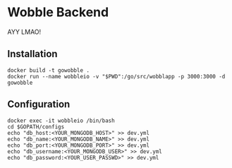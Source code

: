 # Wobble Backend
AYY LMAO!

## Installation

```
docker build -t gowobble .
docker run --name wobbleio -v "$PWD":/go/src/wobblapp -p 3000:3000 -d gowobble
```
## Configuration

```
docker exec -it wobbleio /bin/bash
cd $GOPATH/configs
echo "db_host:<YOUR_MONGODB_HOST>" >> dev.yml
echo "db_name:<YOUR_MONGODB_NAME>" >> dev.yml
echo "db_port:<YOUR_MONGODB_PORT>" >> dev.yml
echo "db_username:<YOUR_MONGODB_USER>" >> dev.yml
echo "db_password:<YOUR_USER_PASSWD>" >> dev.yml
```
